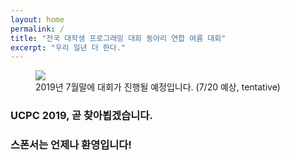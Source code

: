 ```yaml
---
layout: home
permalink: /
title: "전국 대학생 프로그래밍 대회 동아리 연합 여름 대회"
excerpt: "우리 일년 더 한다."
---
```


<figure>
<img src = "https://i.imgur.com/pTvWxlP.jpg" >

<figcaption>2019년 7월말에 대회가 진행될 예정입니다. (7/20 예상, tentative) </figcaption>
</figure>

### UCPC 2019, 곧 찾아뵙겠습니다.
### 스폰서는 언제나 환영입니다!
